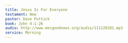 ```yaml
---
title: Jesus Is For Everyone
testament: New
pastor: Dave Puttick
book: John 4:1-26
audio: http://www.mecgoodnews.org/audio/111120181.mp3
service: Morning 
---
```

